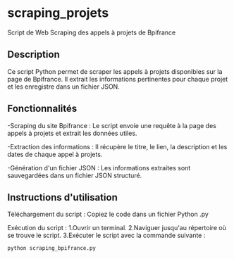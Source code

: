 # scraping_projets
Script de Web Scraping des appels à projets de Bpifrance

## Description
Ce script Python permet de scraper les appels à projets disponibles sur la page de Bpifrance. Il extrait les informations pertinentes pour chaque projet et les enregistre dans un fichier JSON.

## Fonctionnalités
-Scraping du site Bpifrance : Le script envoie une requête à la page des appels à projets et extrait les données utiles.

-Extraction des informations : Il récupère le titre, le lien, la description et les dates de chaque appel à projets.

-Génération d'un fichier JSON : Les informations extraites sont sauvegardées dans un fichier JSON structuré.

## Instructions d'utilisation
Téléchargement du script :
Copiez le code dans un fichier Python .py

Exécution du script :
1.Ouvrir un terminal.
2.Naviguer jusqu'au répertoire où se trouve le script.
3.Exécuter le script avec la commande suivante :
```bash
python scraping_bpifrance.py

